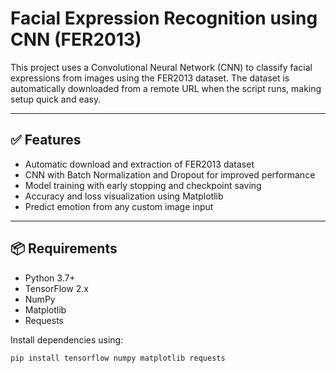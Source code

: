 # Facial Expression Recognition using CNN (FER2013)

This project uses a Convolutional Neural Network (CNN) to classify facial expressions from images using the FER2013 dataset. The dataset is automatically downloaded from a remote URL when the script runs, making setup quick and easy.

---

## ✅ Features

- Automatic download and extraction of FER2013 dataset
- CNN with Batch Normalization and Dropout for improved performance
- Model training with early stopping and checkpoint saving
- Accuracy and loss visualization using Matplotlib
- Predict emotion from any custom image input

---

## 📦 Requirements

- Python 3.7+
- TensorFlow 2.x
- NumPy
- Matplotlib
- Requests

Install dependencies using:

```bash
pip install tensorflow numpy matplotlib requests
